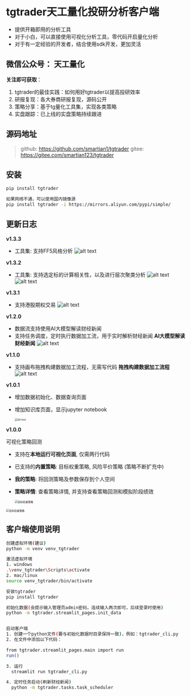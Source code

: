 # tgtrader天工量化投研分析客户端

- 提供开箱即用的分析工具
- 对于小白，可以直接使用可视化分析工具，零代码开启量化分析
- 对于有一定经验的开发者，结合使用sdk开发，更加灵活

## 微信公众号： 天工量化

**关注即可获取**：

1. tgtrader的最佳实践：如何用好tgtrader以提高投研效率
2. 研报复现：各大券商研报复现，源码公开
3. 策略分享：基于tg量化工具集，实现各类策略
4. 实盘跟踪：已上线的实盘策略持续跟进

## 源码地址

> github: https://github.com/smartian1/tgtrader
gitee: https://gitee.com/smartian123/tgtrader   

## 安装

```sh
pip install tgtrader

如果网络不通，可以使用国内镜像源
pip install tgtrader -i https://mirrors.aliyun.com/pypi/simple/
```



## 更新日志

**v1.3.3**

- 工具集: 支持FF5风格分析
![alt text](https://fastly.jsdelivr.net/gh/smartian1/tgtrader-image@main/2025-04/250406210648309_1743944808327.png)

**v1.3.2**

- 工具集: 支持选定标的计算相关性，以及进行层次聚类分析
![alt text](https://raw.githubusercontent.com/smartian1/tgtrader/main/tgtrader/images/corr_metrix.png)
![alt text](https://raw.githubusercontent.com/smartian1/tgtrader/main/tgtrader/images/corr_cluster1.png)


**v1.3.1**

- 支持港股期权交易
![alt text](https://raw.githubusercontent.com/smartian1/tgtrader/main/tgtrader/images/hk_option.png)

**v1.2.0**

- 数据流支持使用AI大模型解读财经新闻
- 支持任务调度，定时执行数据加工流，用于实时解析财经新闻
**AI大模型解读财经新闻**
![alt text](https://raw.githubusercontent.com/smartian1/tgtrader/main/tgtrader/images/news_reader.png)



**v1.1.0**

- 支持画布拖拽构建数据加工流程，无需写代码
**拖拽构建数据加工流程**
![alt text](https://raw.githubusercontent.com/smartian1/tgtrader/main/tgtrader/images/preview.png)



**v1.0.1**

- 增加数据初始化、数据查询页面

- 增加知识库页面，显示jupyter notebook

  <img src="https://raw.githubusercontent.com/smartian1/tgtrader/main/tgtrader/images/data_query.png" alt="alt text" style="zoom:50%;" />

**v1.0.0**

可视化策略回测

- 支持在**本地运行可视化页面**, 仅需两行代码

- 已支持的**内置策略**: 目标权重策略, 风险平价策略 (策略不断扩充中)

- **我的策略**: 将回测策略及参数保存到个人空间

- **策略详情**: 查看策略详情, 并支持查看策略回测和模拟阶段绩效

  <img src="https://raw.githubusercontent.com/smartian1/tgtrader/main/tgtrader/images/target_weight_strategy.png" alt="目标权重策略" style="zoom:50%;" />

<img src="https://raw.githubusercontent.com/smartian1/tgtrader/main/tgtrader/images/target_weight_strategy_result.png" alt="目标权重策略" style="zoom:50%;" />

## 客户端使用说明

```sh
创建虚拟环境(建议)
python -m venv venv_tgtrader

激活虚拟环境
1. windows
.\venv_tgtrader\Scripts\activate
2. mac/linux
source venv_tgtrader/bin/activate

安装tgtrader
pip install tgtrader

初始化数据(会提示输入管理员admin密码，连续输入两次即可，后续登录时使用)
python -m tgtrader.streamlit_pages.init_data


启动客户端
1. 创建一个python文件(要与初始化数据时目录保持一致)，例如：tgtrader_cli.py
2. 在文件中添加以下代码：

from tgtrader.streamlit_pages.main import run
run()

3. 运行
  streamlit run tgtrader_cli.py

4. 定时任务启动(刷新财经新闻)
  python -m tgtrader.tasks.task_scheduler
```

#### 
